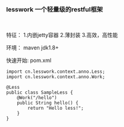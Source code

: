 <h3>lesswork 一个轻量级的restful框架</h3><br/>

特征：
    1.内嵌jetty容器
    2.薄封装
    3.高效，高性能

环境：
	maven
	jdk1.8+

快速开始:
	pom.xml
	
	import cn.lesswork.context.anno.Less;
	import cn.lesswork.context.anno.Work;

	@Less
	public class SampleLess {
		@Work("/hello")
		public String hello() {
			return "Hello less!";
		}
	}

